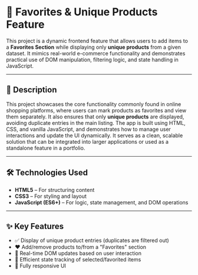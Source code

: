 # 🛒 Favorites & Unique Products Feature

This project is a dynamic frontend feature that allows users to add items to a **Favorites Section** while displaying only **unique products** from a given dataset. It mimics real-world e-commerce functionality and demonstrates practical use of DOM manipulation, filtering logic, and state handling in JavaScript.

---

## 📄 Description

This project showcases the core functionality commonly found in online shopping platforms, where users can mark products as favorites and view them separately. It also ensures that only **unique products** are displayed, avoiding duplicate entries in the main listing. The app is built using HTML, CSS, and vanilla JavaScript, and demonstrates how to manage user interactions and update the UI dynamically. It serves as a clean, scalable solution that can be integrated into larger applications or used as a standalone feature in a portfolio.

---

## 🛠️ Technologies Used

- **HTML5** – For structuring content
- **CSS3** – For styling and layout
- **JavaScript (ES6+)** – For logic, state management, and DOM operations

---

## ✨ Key Features

- ✅ Display of unique product entries (duplicates are filtered out)
- ❤️ Add/remove products to/from a "Favorites" section
- 🔁 Real-time DOM updates based on user interaction
- 🧠 Efficient state tracking of selected/favorited items
- 📱 Fully responsive UI 

